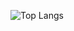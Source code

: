 ![Top Langs](https://github-readme-stats.vercel.app/api/top-langs/?username=taiberium&hide=TeX&layout=compact&theme=transparent)
